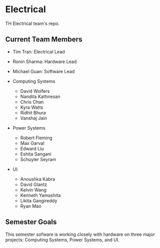 # Electrical
TH Electrical team's repo.

## Current Team Members
* Tim Tran: Electrical Lead
* Ronin Sharma: Hardware Lead
* Michael Guan: Software Lead

* Computing Systems
    * David Wolfers
    * Nandita Kathiresan
    * Chris Chan
    * Kyra Watts
    * Ridhit Bhura
    * Vanshaj Jain

* Power Systems
    * Robert Fleming
    * Max Garval
    * Edward Liu
    * Eshita Sangani
    * Schuyler Seyram

* UI
    * Anoushka Kabra
    * David Glantz
    * Kelvin Wang
    * Kenneth Yamashita
    * Likita Gangireddy
    * Ryan Mao
## Semester Goals

This semester sofware is working closely with hardware on three major projects: Computing Systems, Power Systems, and UI.




